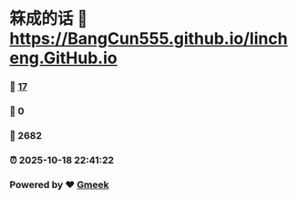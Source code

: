 # 箖成的话 :link: https://BangCun555.github.io/lincheng.GitHub.io 
### :page_facing_up: [17](https://BangCun555.github.io/lincheng.GitHub.io/tag.html) 
### :speech_balloon: 0 
### :hibiscus: 2682 
### :alarm_clock: 2025-10-18 22:41:22 
### Powered by :heart: [Gmeek](https://github.com/Meekdai/Gmeek)
